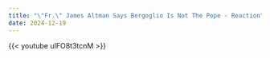 ```yaml
---
title: "\"Fr.\" James Altman Says Bergoglio Is Not The Pope - Reaction"
date: 2024-12-19
---
```


{{< youtube uIFO8t3tcnM >}}
